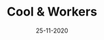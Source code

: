 ---
layout: project
title: 'Cool & Workers'
caption: Gestion d'un espace de coworking
description: >
  **Client** : Cool & Workers est un espace de coworking convivial situé à Paris, offrant divers services pour les travailleurs nomades et les entreprises. Leurs offres incluent des cafés coworking, des salles de réunion, des bureaux privés et des services événementiels.<br/><br/>
  **Mission** : Concevoir une UI optimisant l'organisation et la gestion de l'espace de coworking. Les points essentiels incluent : la réservation en temps réel des places et salles, un tableau de bord simplifié pour la gestion interne, et un annuaire interactif des membres pour favoriser la mise en relation. Cette solution améliore l'expérience utilisateur et renforce la communauté des coworkers, répondant ainsi aux besoins des gestionnaires et des membres.<br/><br/>
  **Outils et/ou méthode de conception** : Figma, méthode Atomic Design.
date: '25-11-2020'
image: 
  path: /assets/img/prowork/cover-design-interface-utilisateur-cool-and-workers.jpg
  srcset: 
    1920w: /assets/img/prowork/cover-design-interface-utilisateur-cool-and-workers.jpg
    960w:  /assets/img/prowork/cover-design-interface-utilisateur-cool-and-workers@0.5x.jpg
    480w:  /assets/img/prowork/cover-design-interface-utilisateur-cool-and-workers@0.25x.jpg

links:
  - title: Voir le site officiel de Cool & Workers
    url: https://www.coolandworkers.com/
sitemap: false

---